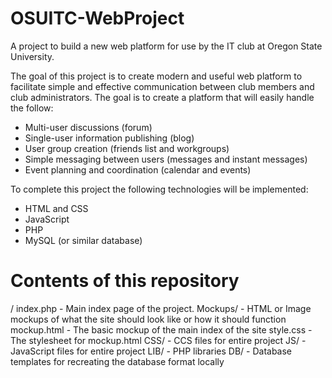 # OSUITC-WebProject
A project to build a new web platform for use by the IT club at Oregon State University. 

The goal of this project is to create modern and useful web platform to facilitate simple and effective communication between club
members and club administrators. The goal is to create a platform that will easily handle the follow:
* Multi-user discussions (forum)
* Single-user information publishing (blog)
* User group creation (friends list and workgroups)
* Simple messaging between users (messages and instant messages)
* Event planning and coordination (calendar and events)

To complete this project the following technologies will be implemented:
* HTML and CSS
* JavaScript
* PHP
* MySQL (or similar database)

# Contents of this repository
/
  index.php - Main index page of the project. 
  Mockups/ - HTML or Image mockups of what the site should look like or how it should function
    mockup.html - The basic mockup of the main index of the site
    style.css - The stylesheet for mockup.html
  CSS/ - CCS files for entire project
  JS/ - JavaScript files for entire project
  LIB/ - PHP libraries
  DB/ - Database templates for recreating the database format locally
